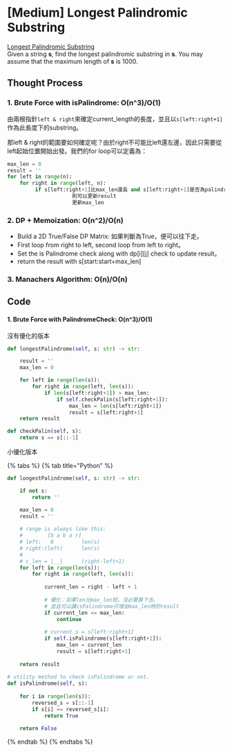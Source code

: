 # \[Medium\] Longest Palindromic Substring

[Longest Palindromic Substring](https://leetcode.com/problems/longest-palindromic-substring/)  
Given a string **s**, find the longest palindromic substring in **s**. You may assume that the maximum length of **s** is 1000.

## Thought Process

### 1. Brute Force with isPalindrome: O\(n^3\)/O\(1\)

由兩根指針`left & right`來確定current\_length的長度，並且以`s[left:right+1]`作為此長度下的substring。

那left & right的範圍要如何確定呢？由於right不可能比left還左邊，因此只需要從left起始位置開始出發。我們的for loop可以定義為：

```python
max_len = 0
result = ''
for left in range(n):
    for right in range(left, n):
	     if s[left:right+1]比max_len還長 and s[left:right+1]是否為palindrome:
					 則可以更新result
					 更新max_len
```

### 2. DP + Memoization: O\(n^2\)/O\(n\)

* Build a 2D True/False DP Matrix: 如果判斷為True，便可以往下走。
* First loop from right to left, second loop from left to right。
* Set the is Palindrome check along with dp\[i\]\[j\] check to update result。
* return the result with s\[start:start+max\_len\]

### 3. Manachers Algorithm: O\(n\)/O\(n\)

## Code

#### 1. Brute Force with PalindromeCheck: O\(n^3\)/O\(1\)

沒有優化的版本

```python
def longestPalindrome(self, s: str) -> str:

    result = ''
    max_len = 0

    for left in range(len(s)):
        for right in range(left, len(s)):                
            if len(s[left:right+1]) > max_len:
                if self.checkPalin(s[left:right+1]):
                    max_len = len(s[left:right+1])
                    result = s[left:right+1]       
    return result

def checkPalin(self, s):
    return s == s[::-1]
```

小優化版本

{% tabs %}
{% tab title="Python" %}
```python
def longestPalindrome(self, s: str) -> str:

    if not s:
        return ''

    max_len = 0
    result = ''
    
    # range is always like this:
    #        [b a b a r]
    # left:   0         len(s)
    # right:(left)      len(s)
    #
    # c_len = |__|      (right-left+1)
    for left in range(len(s)):
        for right in range(left, len(s)):
        
            current_len = right - left + 1
            
            # 優化：如果len比max_len短，沒必要算下去。
            # 並且可以讓isPalindrome只增加max_len時的result
            if current_len <= max_len:
                continue
                
            # current s = s[left:right+1]          
            if self.isPalindrome(s[left:right+1]):
                max_len = current_len
                result = s[left:right+1]           
    
    return result
    
# utility method to check isPalindrome or not.
def isPalindrome(self, s):
    
    for i in range(len(s)):
        reversed_s = s[::-1]
        if s[i] == reversed_s[i]:
            return True
    
    return False    

```
{% endtab %}
{% endtabs %}

